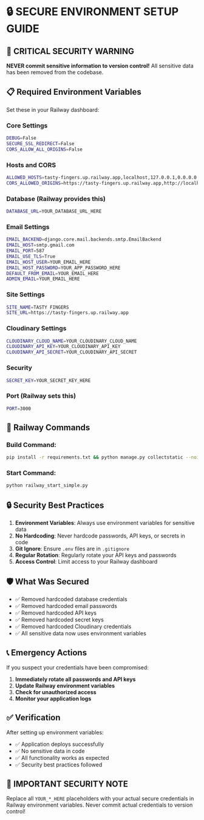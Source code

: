 # 🔒 SECURE ENVIRONMENT SETUP GUIDE

## 🚨 **CRITICAL SECURITY WARNING**

**NEVER commit sensitive information to version control!** All sensitive data has been removed from the codebase.

## 📋 **Required Environment Variables**

Set these in your Railway dashboard:

### **Core Settings**
```bash
DEBUG=False
SECURE_SSL_REDIRECT=False
CORS_ALLOW_ALL_ORIGINS=False
```

### **Hosts and CORS**
```bash
ALLOWED_HOSTS=tasty-fingers.up.railway.app,localhost,127.0.0.1,0.0.0.0
CORS_ALLOWED_ORIGINS=https://tasty-fingers.up.railway.app,http://localhost:3000
```

### **Database (Railway provides this)**
```bash
DATABASE_URL=YOUR_DATABASE_URL_HERE
```

### **Email Settings**
```bash
EMAIL_BACKEND=django.core.mail.backends.smtp.EmailBackend
EMAIL_HOST=smtp.gmail.com
EMAIL_PORT=587
EMAIL_USE_TLS=True
EMAIL_HOST_USER=YOUR_EMAIL_HERE
EMAIL_HOST_PASSWORD=YOUR_APP_PASSWORD_HERE
DEFAULT_FROM_EMAIL=YOUR_EMAIL_HERE
ADMIN_EMAIL=YOUR_EMAIL_HERE
```

### **Site Settings**
```bash
SITE_NAME=TASTY FINGERS
SITE_URL=https://tasty-fingers.up.railway.app
```

### **Cloudinary Settings**
```bash
CLOUDINARY_CLOUD_NAME=YOUR_CLOUDINARY_CLOUD_NAME
CLOUDINARY_API_KEY=YOUR_CLOUDINARY_API_KEY
CLOUDINARY_API_SECRET=YOUR_CLOUDINARY_API_SECRET
```

### **Security**
```bash
SECRET_KEY=YOUR_SECRET_KEY_HERE
```

### **Port (Railway sets this)**
```bash
PORT=3000
```

## 🚀 **Railway Commands**

### **Build Command:**
```bash
pip install -r requirements.txt && python manage.py collectstatic --noinput
```

### **Start Command:**
```bash
python railway_start_simple.py
```

## 🔒 **Security Best Practices**

1. **Environment Variables**: Always use environment variables for sensitive data
2. **No Hardcoding**: Never hardcode passwords, API keys, or secrets in code
3. **Git Ignore**: Ensure `.env` files are in `.gitignore`
4. **Regular Rotation**: Regularly rotate your API keys and passwords
5. **Access Control**: Limit access to your Railway dashboard

## 🛡️ **What Was Secured**

- ✅ Removed hardcoded database credentials
- ✅ Removed hardcoded email passwords
- ✅ Removed hardcoded API keys
- ✅ Removed hardcoded secret keys
- ✅ Removed hardcoded Cloudinary credentials
- ✅ All sensitive data now uses environment variables

## 📞 **Emergency Actions**

If you suspect your credentials have been compromised:

1. **Immediately rotate all passwords and API keys**
2. **Update Railway environment variables**
3. **Check for unauthorized access**
4. **Monitor your application logs**

## ✅ **Verification**

After setting up environment variables:
- ✅ Application deploys successfully
- ✅ No sensitive data in code
- ✅ All functionality works as expected
- ✅ Security best practices followed

## 🔐 **IMPORTANT SECURITY NOTE**

Replace all `YOUR_*_HERE` placeholders with your actual secure credentials in Railway environment variables. Never commit actual credentials to version control!
